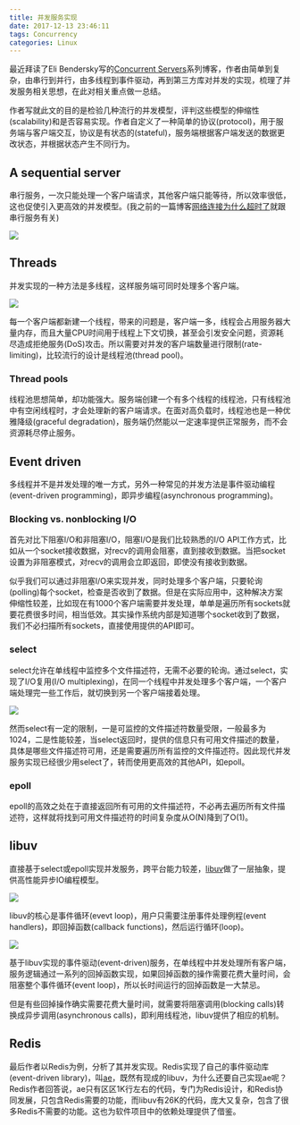 ```yaml
---
title: 并发服务实现
date: 2017-12-13 23:46:11
tags: Concurrency
categories: Linux
---
```


最近拜读了Eli Bendersky写的[Concurrent Servers](https://eli.thegreenplace.net/2017/concurrent-servers-part-1-introduction/)系列博客，作者由简单到复杂，由串行到并行，由多线程到事件驱动，再到第三方库对并发的实现，梳理了并发服务相关思想，在此对相关重点做一总结。

作者写就此文的目的是检验几种流行的并发模型，评判这些模型的伸缩性(scalability)和是否容易实现。作者自定义了一种简单的协议(protocol)，用于服务端与客户端交互，协议是有状态的(stateful)，服务端根据客户端发送的数据更改状态，并根据状态产生不同行为。

<!-- more -->

## A sequential server

串行服务，一次只能处理一个客户端请求，其他客户端只能等待，所以效率很低，这也促使引入更高效的并发模型。(我之前的一篇博客[网络连接为什么超时了](https://consen.github.io/2016/09/20/a-network-timeout-bug/)就跟串行服务有关)

![](http://7xtc3e.com1.z0.glb.clouddn.com/concurrent-servers/sequential-flow.png)

## Threads

并发实现的一种方法是多线程，这样服务端可同时处理多个客户端。

![](http://7xtc3e.com1.z0.glb.clouddn.com/concurrent-servers/concurrent-flow.png)

每一个客户端都新建一个线程，带来的问题是，客户端一多，线程会占用服务器大量内存，而且大量CPU时间用于线程上下文切换，甚至会引发安全问题，资源耗尽造成拒绝服务(DoS)攻击。所以需要对并发的客户端数量进行限制(rate-limiting)，比较流行的设计是线程池(thread pool)。

### Thread pools

线程池思想简单，却功能强大。服务端创建一个有多个线程的线程池，只有线程池中有空闲线程时，才会处理新的客户端请求。在面对高负载时，线程池也是一种优雅降级(graceful degradation)，服务端仍然能以一定速率提供正常服务，而不会资源耗尽停止服务。

## Event driven

多线程并不是并发处理的唯一方式，另外一种常见的并发方法是事件驱动编程(event-driven programming)，即异步编程(asynchronous programming)。

### Blocking vs. nonblocking I/O

首先对比下阻塞I/O和非阻塞I/O，阻塞I/O是我们比较熟悉的I/O API工作方式，比如从一个socket接收数据，对recv的调用会阻塞，直到接收到数据。当把socket设置为非阻塞模式，对recv的调用会立即返回，即使没有接收到数据。

似乎我们可以通过非阻塞I/O来实现并发，同时处理多个客户端，只要轮询(polling)每个socket，检查是否收到了数据。但是在实际应用中，这种解决方案伸缩性较差，比如现在有1000个客户端需要并发处理，单单是遍历所有sockets就要花费很多时间，相当低效。其实操作系统内部是知道哪个socket收到了数据，我们不必扫描所有sockets，直接使用提供的API即可。

### select

select允许在单线程中监控多个文件描述符，无需不必要的轮询。通过select，实现了I/O复用(I/O multiplexing)，在同一个线程中并发处理多个客户端，一个客户端处理完一些工作后，就切换到另一个客户端接着处理。

![](http://7xtc3e.com1.z0.glb.clouddn.com/concurrent-servers/multiplexed-flow.png)

然而select有一定的限制，一是可监控的文件描述符数量受限，一般最多为1024，二是性能较差，当select返回时，提供的信息只有可用文件描述的数量，具体是哪些文件描述符可用，还是需要遍历所有监控的文件描述符。因此现代并发服务实现已经很少用select了，转而使用更高效的其他API，如epoll。

### epoll

epoll的高效之处在于直接返回所有可用的文件描述符，不必再去遍历所有文件描述符，这样就将找到可用文件描述符的时间复杂度从O(N)降到了O(1)。

## libuv

直接基于select或epoll实现并发服务，跨平台能力较差，[libuv](http://libuv.org/)做了一层抽象，提供高性能异步IO编程模型。

![](http://7xtc3e.com1.z0.glb.clouddn.com/concurrent-servers/libuv-architecture.png)

libuv的核心是事件循环(evevt loop)，用户只需要注册事件处理例程(event handlers)，即回掉函数(callback functions)，然后运行循环(loop)。

![](http://7xtc3e.com1.z0.glb.clouddn.com/concurrent-servers/libuv-loop_iteration.png)

基于libuv实现的事件驱动(event-driven)服务，在单线程中并发处理所有客户端，服务逻辑通过一系列的回掉函数实现，如果回掉函数的操作需要花费大量时间，会阻塞整个事件循环(event loop)，所以长时间运行的回掉函数是一大禁忌。

但是有些回掉操作确实需要花费大量时间，就需要将阻塞调用(blocking calls)转换成异步调用(asynchronous calls)，即利用线程池，libuv提供了相应的机制。

## Redis

最后作者以Redis为例，分析了其并发实现。Redis实现了自己的事件驱动库(event-driven library)，叫[ae](https://redis.io/topics/internals-rediseventlib)，既然有现成的libuv，为什么还要自己实现ae呢？Redis作者回答说，ae只有区区1K行左右的代码，专门为Redis设计，和Redis协同发展，只包含Redis需要的功能，而libuv有26K的代码，庞大又复杂，包含了很多Redis不需要的功能。这也为软件项目中的依赖处理提供了借鉴。

